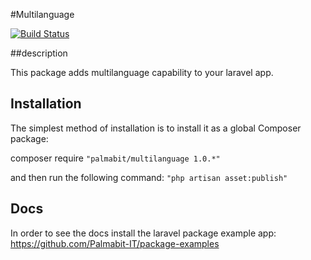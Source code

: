 #Multilanguage

[![Build Status](https://travis-ci.org/Palmabit-IT/multilanguage.png)](https://travis-ci.org/Palmabit-IT/multilanguage)

##description

This package adds multilanguage capability to your laravel app.

## Installation

The simplest method of installation is to install it as a global Composer package:

composer require `"palmabit/multilanguage 1.0.*"`

and then run the following command: `"php artisan asset:publish"`


## Docs

In order to see the docs install the laravel package example app: https://github.com/Palmabit-IT/package-examples